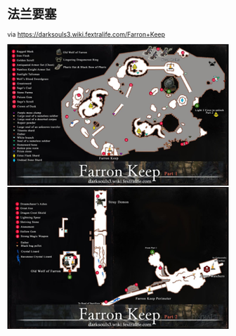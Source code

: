 法兰要塞
======

via <https://darksouls3.wiki.fextralife.com/Farron+Keep>

![法兰要塞 1](farron_keep_map1.jpg)
![法兰要塞 2](farron_keep_map2.jpg)
